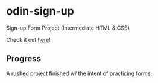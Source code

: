 # odin-sign-up
Sign-up Form Project (Intermediate HTML &amp; CSS)

Check it out [here](https://reecevlr.github.io/odin-sign-up/)!

## Progress
A rushed project finished w/ the intent of practicing forms.
